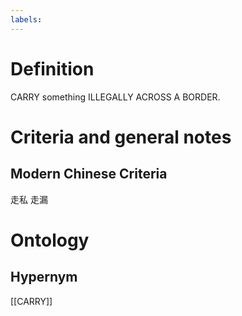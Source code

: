 ```yaml
---
labels: 
---
```


# Definition
CARRY something ILLEGALLY ACROSS A BORDER.
# Criteria and general notes
## Modern Chinese Criteria
走私
走漏
# Ontology

## Hypernym
[[CARRY]]